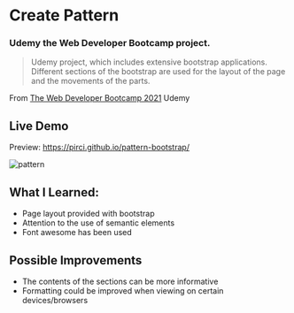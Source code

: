 # Create Pattern

### Udemy the Web Developer Bootcamp project.

> Udemy project, which includes extensive bootstrap applications. Different sections of the bootstrap are used for the layout of the page and the movements of the parts.

From [The Web Developer Bootcamp 2021](https://www.udemy.com/course/the-web-developer-bootcamp/learn/lecture/22587506?start=15#overview) Udemy


## Live Demo

Preview:  https://pirci.github.io/pattern-bootstrap/


![pattern](demo.gif)


## What I Learned:

- Page layout provided with bootstrap
- Attention to the use of semantic elements
- Font awesome has been used


## Possible Improvements

- The contents of the sections can be more informative
- Formatting could be improved when viewing on certain devices/browsers




